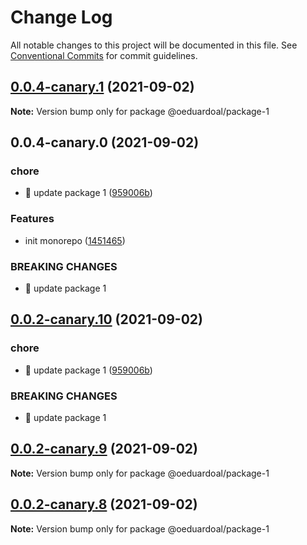 # Change Log

All notable changes to this project will be documented in this file.
See [Conventional Commits](https://conventionalcommits.org) for commit guidelines.

## [0.0.4-canary.1](https://github.com/oeduardoal/monorepo-for-beginners/compare/v0.0.4-canary.0...v0.0.4-canary.1) (2021-09-02)

**Note:** Version bump only for package @oeduardoal/package-1





## 0.0.4-canary.0 (2021-09-02)


### chore

* 🤖 update package 1 ([959006b](https://github.com/oeduardoal/monorepo-for-beginners/commit/959006b594d63643c35b50b7206b6555ebe935fe))


### Features

* init monorepo ([1451465](https://github.com/oeduardoal/monorepo-for-beginners/commit/145146577d8d526cbebcf0847bd20b8015ff33ca))


### BREAKING CHANGES

* 🧨 update package 1





## [0.0.2-canary.10](https://github.com/oeduardoal/monorepo-for-beginners/compare/@oeduardoal/package-1@0.0.2-canary.9...@oeduardoal/package-1@0.0.2-canary.10) (2021-09-02)


### chore

* 🤖 update package 1 ([959006b](https://github.com/oeduardoal/monorepo-for-beginners/commit/959006b594d63643c35b50b7206b6555ebe935fe))


### BREAKING CHANGES

* 🧨 update package 1





## [0.0.2-canary.9](https://github.com/oeduardoal/monorepo-for-beginners/compare/@oeduardoal/package-1@0.0.2-canary.8...@oeduardoal/package-1@0.0.2-canary.9) (2021-09-02)

**Note:** Version bump only for package @oeduardoal/package-1





## [0.0.2-canary.8](https://github.com/oeduardoal/monorepo-for-beginners/compare/@oeduardoal/package-1@0.0.2-canary.7...@oeduardoal/package-1@0.0.2-canary.8) (2021-09-02)

**Note:** Version bump only for package @oeduardoal/package-1
